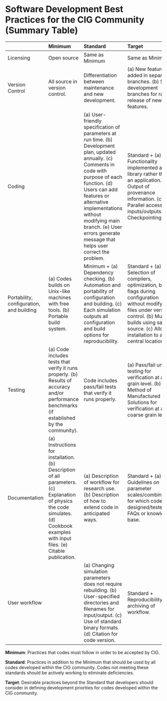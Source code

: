 # Software Development Best Practices for the CIG Community (Summary Table)

|           | Minimum | Standard | Target |
| --------- |:--------|:---------|:-------|
| Licensing | Open source | Same as Minimum | Same as Minimum |
| Version Control | All source in version control. | Differentiation between maintenance and new development. | (a) New features added in separate branches. (b) Stable development branches for rapid release of new features. |
| Coding | | (a) User-friendly specification of parameters at run time. (b) Development plan, updated annually. (c) Comments in code with purpose of each function.  (d) Users can add features or alternative implementations without modifying main branch. (e) User errors generate message that helps user correct the problem. | Standard + (a) Functionality implemented as a library rather than an application. (b) Output of provenance information. (c) Parallel access to inputs/outputs. (d) Checkpointing. |
| Portability, configuration, and building | (a) Codes builds on Unix-like machines with free tools. (b) Portable build system. | Minimum + (a) Dependency checking. (b) Automation and portability of configuration and building. (c) Each simulation outputs all configuration and build options for reproducibility. | Standard + (a) Selection of compilers, optimization, build flags during configuration without modifying files under version control. (b) Multiple builds using same source. (c) Allows installation to a central location. |
| Testing | (a) Code includes tests that verify it runs properly. (b) Results of accuracy and/or performance benchmarks (if established by the community). | Code includes pass/fail tests that verify it runs properly. | (a) Pass/fail unit testing for verification at a fine grain level. (b) Method of Manufactured Solutions for verification at a coarse grain level. |
| Documentation | (a) Instructions for installation. (b) Description of all parameters. (c) Explanation of physics the code simulates. (d) Cookbook examples with input files. (e) Citable publication. | (a) Description of workflow for research use. (b) Description of how to extend code in anticipated ways. | Standard + (a) Guidelines on parameter scales/combinations for which code is designed/tested. (b) FAQs or knowledge base. |
| User workflow | | (a) Changing simulation parameters does not require rebuilding. (b) User-specified directories and filenames for input/output. (c) Use of standard binary formats. (d) Citation for code version. | Standard + Reproducibility via archiving of workflow. |

**Minimum**: Practices that codes must follow in order to be accepted by CIG.

**Standard**: Practices in addition to the Minimum that should be used by all codes developed within the CIG community. Codes not meeting these standards should be actively working to eliminate deficiencies.

**Target**: Desirable practices beyond the Standard that developers should consider in defining development priorities for codes developed within the CIG community.

